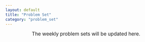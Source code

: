 ```yaml
---
layout: default
title: "Problem Set"
category: "problem_set"
---
```


<div style="text-align: center; font-size: 110%;">
    The weekly problem sets will be updated here.
</div>
